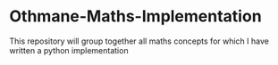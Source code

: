 # Othmane-Maths-Implementation
 This repository will group together all maths concepts for which I have written a python implementation
